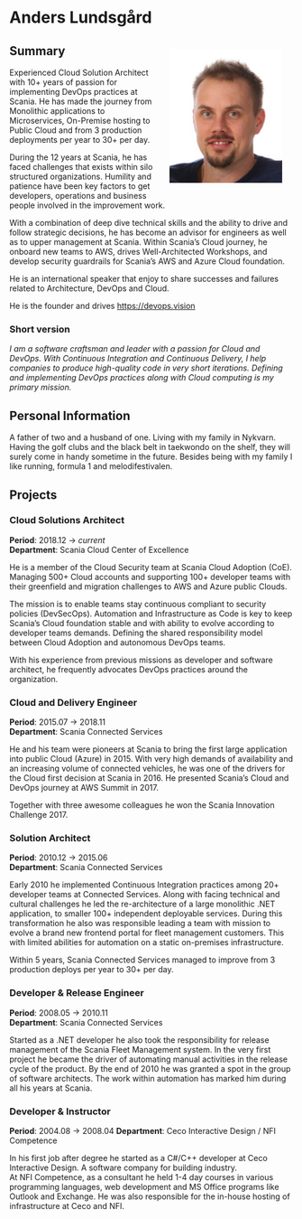 # Anders Lundsgård

<img src="AndersLundsgard-2015-211x250.jpg" style="float: right; width: 200px;  padding: 20px">

## Summary

Experienced Cloud Solution Architect with 10+ years of passion for implementing DevOps practices at Scania. He has made the journey from Monolithic applications to Microservices, On-Premise hosting to Public Cloud and from 3 production deployments per year to 30+ per day.  

During the 12 years at Scania, he has faced challenges that exists within silo structured organizations. Humility and patience have been key factors to get developers, operations and business people involved in the improvement work.  

With a combination of deep dive technical skills and the ability to drive and follow strategic decisions, he has become an advisor for engineers as well as to upper management at Scania. Within Scania’s Cloud journey, he onboard new teams to AWS, drives Well-Architected Workshops, and develop security guardrails for Scania’s AWS and Azure Cloud foundation.  

He is an international speaker that enjoy to share successes and failures related to Architecture, DevOps and Cloud.  

He is the founder and drives https://devops.vision

### Short version

*I am a software craftsman and leader with a passion for Cloud and DevOps. With Continuous Integration and Continuous Delivery, I help companies to produce high-quality code in very short iterations. Defining and implementing DevOps practices along with Cloud computing is my primary mission.*

## Personal Information

A father of two and a husband of one. Living with my family in Nykvarn. Having the golf clubs and the black belt in taekwondo on the shelf, they will surely come in handy sometime in the future. Besides being with my family I like running, formula 1 and melodifestivalen.

## Projects

### Cloud Solutions Architect
**Period**: 2018.12 -> *current*  
**Department**: Scania Cloud Center of Excellence  

He is a member of the Cloud Security team at Scania Cloud Adoption (CoE). Managing 500+ Cloud accounts and supporting 100+ developer teams with their greenfield and migration challenges to AWS and Azure public Clouds.  

The mission is to enable teams stay continuous compliant to security policies (DevSecOps). Automation and Infrastructure as Code is key to keep Scania’s Cloud foundation stable and with ability to evolve according to developer teams demands. Defining the shared responsibility model between Cloud Adoption and autonomous DevOps teams.  

With his experience from previous missions as developer and software architect, he frequently advocates DevOps practices around the organization.


### Cloud and Delivery Engineer
**Period**: 2015.07 -> 2018.11  
**Department**: Scania Connected Services  

He and his team were pioneers at Scania to bring the first large application into public Cloud (Azure) in 2015. With very high demands of availability and an increasing volume of connected vehicles, he was one of the drivers for the Cloud first decision at Scania in 2016. He presented Scania’s Cloud and DevOps journey at AWS Summit in 2017.  

Together with three awesome colleagues he won the Scania Innovation Challenge 2017.   


### Solution Architect
**Period**: 2010.12 -> 2015.06  
**Department**: Scania Connected Services  

Early 2010 he implemented Continuous Integration practices among 20+ developer teams at Connected Services. Along with facing technical and cultural challenges he led the re-architecture of a large monolithic .NET application, to smaller 100+ independent deployable services. During this transformation he also was responsible leading a team with mission to evolve a brand new frontend portal for fleet management customers. This with limited abilities for automation on a static on-premises infrastructure.  

Within 5 years, Scania Connected Services managed to improve from 3 production deploys per year to 30+ per day.


### Developer & Release Engineer
**Period**: 2008.05 -> 2010.11  
**Department**: Scania Connected Services  

Started as a .NET developer he also took the responsibility for release management of the Scania Fleet Management system. In the very first project he became the driver of automating manual activities in the release cycle of the product. By the end of 2010 he was granted a spot in the group of software architects. The work within automation has marked him during all his years at Scania.


### Developer & Instructor
**Period**: 2004.08 -> 2008.04
**Department**: Ceco Interactive Design / NFI Competence

In his first job after degree he started as a C#/C++ developer at Ceco Interactive Design. A software company for building industry.  
At NFI Competence, as a consultant he held 1-4 day courses in various programming languages, web development and MS Office programs like Outlook and Exchange. He was also responsible for the in-house hosting of infrastructure at Ceco and NFI. 
